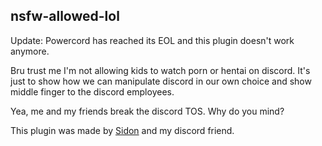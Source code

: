 ## nsfw-allowed-lol

Update: Powercord has reached its EOL and this plugin doesn't work anymore.



Bru trust me I'm not allowing kids to watch porn or hentai on discord. It's just to show how we can manipulate discord in our own choice and show middle finger to the discord employees. 

Yea, me and my friends break the discord TOS. Why do you mind? 

This plugin was made by [Sidon](https://youtube.com/watch?v=dQw4w9WgXcQ) and my discord friend.

